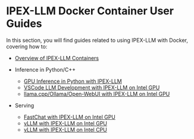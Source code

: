 # IPEX-LLM Docker Container User Guides


In this section, you will find guides related to using IPEX-LLM with Docker, covering how to:

- [Overview of IPEX-LLM Containers](./docker_windows_gpu.md)

- Inference in Python/C++  
  - [GPU Inference in Python with IPEX-LLM](./docker_pytorch_inference_gpu.md)
  - [VSCode LLM Development with IPEX-LLM on Intel GPU](./docker_run_pytorch_inference_in_vscode.md)
  - [llama.cpp/Ollama/Open-WebUI with IPEX-LLM on Intel GPU](./docker_cpp_xpu_quickstart.md)

- Serving
  - [FastChat with IPEX-LLM on Intel GPU](./fastchat_docker_quickstart.md)
  - [vLLM with IPEX-LLM on Intel GPU](./vllm_docker_quickstart.md)
  - [vLLM with IPEX-LLM on Intel CPU](./vllm_cpu_docker_quickstart.md)
